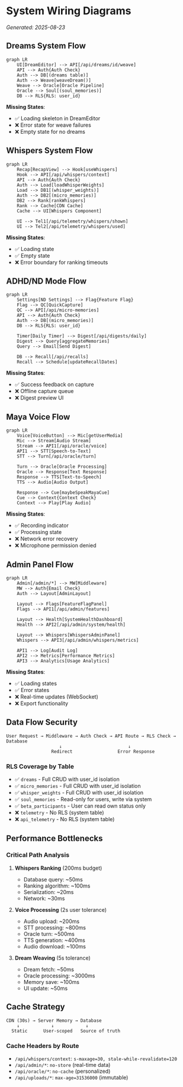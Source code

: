 # System Wiring Diagrams
_Generated: 2025-08-23_

## Dreams System Flow

```mermaid
graph LR
    UI[DreamEditor] --> API[/api/dreams/id/weave]
    API --> Auth{Auth Check}
    Auth --> DB[(dreams table)]
    Auth --> Weave[weaveDream()]
    Weave --> Oracle[Oracle Pipeline]
    Oracle --> Soul[(soul_memories)]
    DB --> RLS{RLS: user_id}
```

**Missing States**: 
- ✅ Loading skeleton in DreamEditor
- ❌ Error state for weave failures
- ❌ Empty state for no dreams

## Whispers System Flow

```mermaid
graph LR
    Recap[RecapView] --> Hook[useWhispers]
    Hook --> API[/api/whispers/context]
    API --> Auth{Auth Check}
    Auth --> Load[loadWhisperWeights]
    Load --> DB1[(whisper_weights)]
    Auth --> DB2[(micro_memories)]
    DB2 --> Rank[rankWhispers]
    Rank --> Cache[CDN Cache]
    Cache --> UI[Whispers Component]
    
    UI --> Tel1[/api/telemetry/whispers/shown]
    UI --> Tel2[/api/telemetry/whispers/used]
```

**Missing States**:
- ✅ Loading state
- ✅ Empty state
- ❌ Error boundary for ranking timeouts

## ADHD/ND Mode Flow

```mermaid
graph LR
    Settings[ND Settings] --> Flag{Feature Flag}
    Flag --> QC[QuickCapture]
    QC --> API[/api/micro-memories]
    API --> Auth{Auth Check}
    Auth --> DB[(micro_memories)]
    DB --> RLS{RLS: user_id}
    
    Timer[Daily Timer] --> Digest[/api/digests/daily]
    Digest --> Query[aggregateMemories]
    Query --> Email[Send Digest]
    
    DB --> Recall[/api/recalls]
    Recall --> Schedule[updateRecallDates]
```

**Missing States**:
- ✅ Success feedback on capture
- ❌ Offline capture queue
- ❌ Digest preview UI

## Maya Voice Flow

```mermaid
graph LR
    Voice[VoiceButton] --> Mic[getUserMedia]
    Mic --> Stream[Audio Stream]
    Stream --> API1[/api/oracle/voice]
    API1 --> STT[Speech-to-Text]
    STT --> Turn[/api/oracle/turn]
    
    Turn --> Oracle[Oracle Processing]
    Oracle --> Response[Text Response]
    Response --> TTS[Text-to-Speech]
    TTS --> Audio[Audio Output]
    
    Response --> Cue[maybeSpeakMayaCue]
    Cue --> Context{Context Check}
    Context --> Play[Play Audio]
```

**Missing States**:
- ✅ Recording indicator
- ✅ Processing state
- ❌ Network error recovery
- ❌ Microphone permission denied

## Admin Panel Flow

```mermaid
graph LR
    Admin[/admin/*] --> MW[Middleware]
    MW --> Auth{Email Check}
    Auth --> Layout[AdminLayout]
    
    Layout --> Flags[FeatureFlagPanel]
    Flags --> API1[/api/admin/features]
    
    Layout --> Health[SystemHealthDashboard]
    Health --> API2[/api/admin/system/health]
    
    Layout --> Whispers[WhispersAdminPanel]
    Whispers --> API3[/api/admin/whispers/metrics]
    
    API1 --> Log[Audit Log]
    API2 --> Metrics[Performance Metrics]
    API3 --> Analytics[Usage Analytics]
```

**Missing States**:
- ✅ Loading states
- ✅ Error states
- ❌ Real-time updates (WebSocket)
- ❌ Export functionality

## Data Flow Security

```
User Request → Middleware → Auth Check → API Route → RLS Check → Database
                    ↓                         ↓
                 Redirect                 Error Response
```

### RLS Coverage by Table
- ✅ `dreams` - Full CRUD with user_id isolation
- ✅ `micro_memories` - Full CRUD with user_id isolation
- ✅ `whisper_weights` - Full CRUD with user_id isolation
- ✅ `soul_memories` - Read-only for users, write via system
- ✅ `beta_participants` - User can read own status only
- ❌ `telemetry` - No RLS (system table)
- ❌ `api_telemetry` - No RLS (system table)

## Performance Bottlenecks

### Critical Path Analysis
1. **Whispers Ranking** (200ms budget)
   - Database query: ~50ms
   - Ranking algorithm: ~100ms
   - Serialization: ~20ms
   - Network: ~30ms

2. **Voice Processing** (2s user tolerance)
   - Audio upload: ~200ms
   - STT processing: ~800ms
   - Oracle turn: ~500ms
   - TTS generation: ~400ms
   - Audio download: ~100ms

3. **Dream Weaving** (5s tolerance)
   - Dream fetch: ~50ms
   - Oracle processing: ~3000ms
   - Memory save: ~100ms
   - UI update: ~50ms

## Cache Strategy

```
CDN (30s) → Server Memory → Database
    ↓            ↓            ↓
  Static      User-scoped   Source of truth
```

### Cache Headers by Route
- `/api/whispers/context`: `s-maxage=30, stale-while-revalidate=120`
- `/api/admin/*`: `no-store` (real-time data)
- `/api/oracle/*`: `no-cache` (personalized)
- `/api/uploads/*`: `max-age=31536000` (immutable)